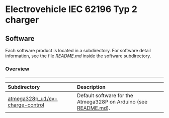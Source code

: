 # Electrovehicle IEC 62196 Typ 2 charger

## Software

Each software product is located in a subdirectory.
For software detail information, see the file *README.md* inside the software subdirectory. 

### Overview

-----------------------------------------------------------------------------------------------------
 Subdirectory                                                         | Description
 :------------------------------------------------------------------  | :---------------------
 [atmega328p_u1/ev-charge-control](atmega328p_u1/ev-charge-control)   | Default software for the Atmega328P on Arduino (see [README.md](atmega328p_u1/ev-charge-control/README.md)).
                                            
